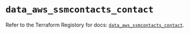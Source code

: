 # `data_aws_ssmcontacts_contact`

Refer to the Terraform Registory for docs: [`data_aws_ssmcontacts_contact`](https://registry.terraform.io/providers/hashicorp/aws/4.65.0/docs/data-sources/ssmcontacts_contact).
